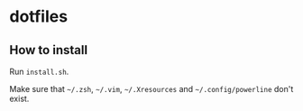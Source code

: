 dotfiles
========

How to install
--------------

Run `install.sh`.

Make sure that `~/.zsh`, `~/.vim`, `~/.Xresources` and `~/.config/powerline` don't exist.

